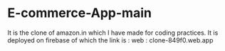 # E-commerce-App-main
It is the clone of amazon.in which I have made for coding practices. It is deployed on firebase of which the link is : web : clone-849f0.web.app
